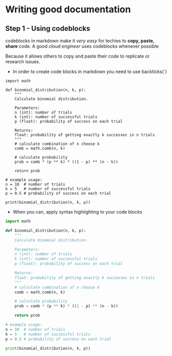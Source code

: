# Writing good documentation

## Step 1 - Using codeblocks

codeblocks in markdown make it *very easy* for techies to **copy, paste, share** code.
A good _cloud engineer_ uses codeblocks whenever possible

Because it allows others to copy and paste their code to replicate or research issues.


- In order to create code blocks in markdown you need to use backticks(`)

```
import math

def binomial_distribution(n, k, p):
    """
    Calculate binomial distribution.

    Parameters:
    n (int): number of trials
    k (int): number of successful trials
    p (float): probability of success on each trial

    Returns:
    float: probability of getting exactly k successes in n trials
    """
    # calculate combination of n choose k
    comb = math.comb(n, k)

    # calculate probability
    prob = comb * (p ** k) * ((1 - p) ** (n - k))

    return prob

# example usage:
n = 10  # number of trials
k = 5   # number of successful trials
p = 0.5 # probability of success on each trial

print(binomial_distribution(n, k, p))
```

- When you can, apply syntax highlighting to your code blocks
  
```py
import math

def binomial_distribution(n, k, p):
    """
    Calculate binomial distribution.

    Parameters:
    n (int): number of trials
    k (int): number of successful trials
    p (float): probability of success on each trial

    Returns:
    float: probability of getting exactly k successes in n trials
    """
    # calculate combination of n choose k
    comb = math.comb(n, k)

    # calculate probability
    prob = comb * (p ** k) * ((1 - p) ** (n - k))

    return prob

# example usage:
n = 10  # number of trials
k = 5   # number of successful trials
p = 0.5 # probability of success on each trial

print(binomial_distribution(n, k, p))
```

